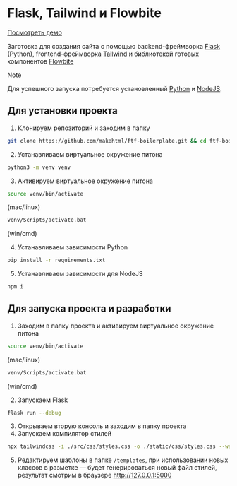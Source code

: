# Flask, Tailwind и Flowbite

[Посмотреть демо](https://makehtml.github.io/ftf-boilerplate)

Заготовка для создания сайта с помощью backend-фреймворка [Flask](https://flask.palletsprojects.com/) (Python), frontend-фреймворка [Tailwind](https://tailwindcss.com/) и библиотекой готовых компонентов [Flowbite](https://flowbite.com/)

> [!NOTE]
> Для успешного запуска потребуется установленный [Python](https://www.python.org/downloads/) и [NodeJS](https://nodejs.org/en/download/current).

## Для установки проекта
1. Клонируем репозиторий и заходим в папку
```sh
git clone https://github.com/makehtml/ftf-boilerplate.git && cd ftf-boilerplate
```
2. Устанавливаем виртуальное окружение питона
```sh
python3 -m venv venv
```
3. Активируем виртуальное окружение питона
```sh
source venv/bin/activate
```
(mac/linux)
```sh
venv/Scripts/activate.bat
```
(win/cmd)

4. Устанавливаем зависимости Python
```sh
pip install -r requirements.txt
```
5. Устанавливаем зависимости для NodeJS
```sh
npm i
```

## Для запуска проекта и разработки
1. Заходим в папку проекта и активируем виртуальное окружение питона
```sh
source venv/bin/activate
```
(mac/linux)
```sh
venv/Scripts/activate.bat
```
(win/cmd)

2. Запускаем Flask
```sh
flask run --debug
```
3. Открываем вторую консоль и заходим в папку проекта
4. Запускаем компилятор стилей
```sh
npx tailwindcss -i ./src/css/styles.css -o ./static/css/styles.css --watch
```
5. Редактируем шаблоны в папке `/templates`, при использовании новых классов в разметке — будет генерироваться новый файл стилей, результат смотрим в браузере http://127.0.0.1:5000
